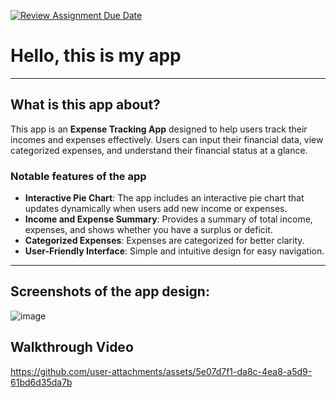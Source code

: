 [![Review Assignment Due Date](https://classroom.github.com/assets/deadline-readme-button-22041afd0340ce965d47ae6ef1cefeee28c7c493a6346c4f15d667ab976d596c.svg)](https://classroom.github.com/a/pKaCH46a)

# Hello, this is my app

-----------

## What is this app about?
This app is an **Expense Tracking App** designed to help users track their incomes and expenses effectively. Users can input their financial data, view categorized expenses, and understand their financial status at a glance.

### Notable features of the app
- **Interactive Pie Chart**: The app includes an interactive pie chart that updates dynamically when users add new income or expenses.
- **Income and Expense Summary**: Provides a summary of total income, expenses, and shows whether you have a surplus or deficit.
- **Categorized Expenses**: Expenses are categorized for better clarity.
- **User-Friendly Interface**: Simple and intuitive design for easy navigation.

-----------

## Screenshots of the app design:
![image](https://github.com/user-attachments/assets/0ca8c1bd-044c-4fc4-b750-253c7c6d8810)

## Walkthrough Video
https://github.com/user-attachments/assets/5e07d7f1-da8c-4ea8-a5d9-61bd6d35da7b
